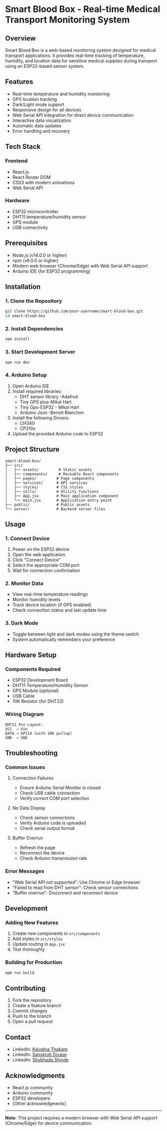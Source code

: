 # Smart Blood Box - Real-time Medical Transport Monitoring System

## Overview
Smart Blood Box is a web-based monitoring system designed for medical transport applications. It provides real-time tracking of temperature, humidity, and location data for sensitive medical supplies during transport using an ESP32-based sensor system.

## Features
- Real-time temperature and humidity monitoring
- GPS location tracking
- Dark/Light mode support
- Responsive design for all devices
- Web Serial API integration for direct device communication
- Interactive data visualization
- Automatic data updates
- Error handling and recovery

## Tech Stack
### Frontend
- React.js
- React Router DOM
- CSS3 with modern animations
- Web Serial API

### Hardware
- ESP32 microcontroller
- DHT11 temperature/humidity sensor
- GPS module
- USB connectivity

## Prerequisites
- Node.js (v14.0.0 or higher)
- npm (v6.0.0 or higher)
- Modern web browser (Chrome/Edge) with Web Serial API support
- Arduino IDE (for ESP32 programming)

## Installation

### 1. Clone the Repository
```bash
git clone https://github.com/your-username/smart-blood-box.git
cd smart-blood-box
```

### 2. Install Dependencies
```bash
npm install
```

### 3. Start Development Server
```bash
npm run dev
```

### 4. Arduino Setup
1. Open Arduino IDE
2. Install required libraries:
   - DHT sensor library -Adafruit
   - Tiny GPS plus-Mikal Hart
   - Tiny Gps-ESP32 - Mikal Hart
   - Arduino Json -Benoit Blanchon
3. Install the following Drivers:
   - CH340 
   - CP210x
4. Upload the provided Arduino code to ESP32

## Project Structure
```
smart-blood-box/
├── src/
│   ├── assets/         # Static assets
│   ├── components/     # Reusable React components
│   ├── pages/         # Page components
│   ├── services/      # API services
│   ├── styles/        # CSS styles
│   ├── utils/         # Utility functions
│   ├── App.jsx        # Main application component
│   └── main.jsx       # Application entry point
├── public/            # Public assets
└── server/            # Backend server files
```

## Usage

### 1. Connect Device
1. Power on the ESP32 device
2. Open the web application
3. Click "Connect Device"
4. Select the appropriate COM port
5. Wait for connection confirmation

### 2. Monitor Data
- View real-time temperature readings
- Monitor humidity levels
- Track device location (if GPS enabled)
- Check connection status and last update time

### 3. Dark Mode
- Toggle between light and dark modes using the theme switch
- System automatically remembers your preference

## Hardware Setup

### Components Required
- ESP32 Development Board
- DHT11 Temperature/Humidity Sensor
- GPS Module (optional)
- USB Cable
- 10K Resistor (for DHT22)

### Wiring Diagram
```
DHT11 Pin Layout:
VCC  → Vin
DATA → GPI14 (with 10K pullup)
GND  → GND
```

## Troubleshooting

### Common Issues
1. Connection Failures
   - Ensure Arduino Serial Monitor is closed
   - Check USB cable connection
   - Verify correct COM port selection

2. No Data Display
   - Check sensor connections
   - Verify Arduino code is uploaded
   - Check serial output format

3. Buffer Overrun
   - Refresh the page
   - Reconnect the device
   - Check Arduino transmission rate

### Error Messages
- "Web Serial API not supported": Use Chrome or Edge browser
- "Failed to read from DHT sensor": Check sensor connections
- "Buffer overrun": Disconnect and reconnect device

## Development

### Adding New Features
1. Create new components in `src/components`
2. Add styles in `src/styles`
3. Update routing in `App.jsx`
4. Test thoroughly

### Building for Production
```bash
npm run build
```

## Contributing
1. Fork the repository
2. Create a feature branch
3. Commit changes
4. Push to the branch
5. Open a pull request

## Contact
- LinkedIn: [Kaivalya Thakare](https://www.linkedin.com/in/kaivalya-thakare-9305b128b/)
- LinkedIn: [Sanskruti Divase](https://linkedin.com/in/sanskruti-divase-455a1529a/)
- LinkedIn: [Shubhada Shinde](https://www.linkedin.com/in/shubhada-shinde-074225323/)

## Acknowledgments
- React.js community
- Arduino community
- ESP32 developers
- [Other acknowledgments]

---

**Note**: This project requires a modern browser with Web Serial API support (Chrome/Edge) for device communication.


